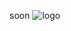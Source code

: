 soon
![logo](https://user-images.githubusercontent.com/64865400/223091301-f52756ce-8ba9-4302-a02b-6c5970bbcac1.png)
